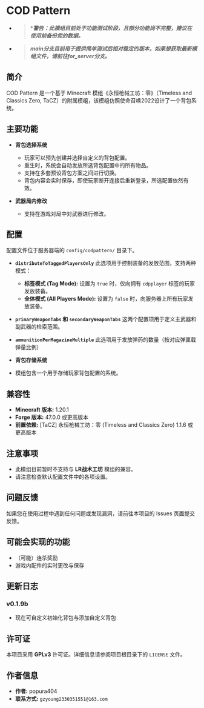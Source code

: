 
# COD Pattern

* > ****警告：此模组目前处于功能测试阶段，且部分功能尚不完整，建议在使用前备份您的数据。***
* > ***main分支目前用于提供简单测试后相对稳定的版本，如果想获取最新模组文件，请前往for_server分支。***

## 简介

COD Pattern 是一个基于 Minecraft 模组《永恒枪械工坊：零》（Timeless and Classics Zero, TaCZ）的附属模组，该模组仿照使命召唤2022设计了一个背包系统。

## 主要功能

*   **背包选择系统**
    *   玩家可以预先创建并选择自定义的背包配置。
    *   重生时，系统会自动发放所选背包配置中的所有物品。
    *   支持在多套预设背包方案之间进行切换。
    *   背包内容会实时保存，即使玩家断开连接后重新登录，所选配置依然有效。

*   **武器局内修改**
    *   支持在游戏对局中对武器进行修改。

## 配置

配置文件位于服务器端的 `config/codpattern/` 目录下。

*   **`distributeToTaggedPlayersOnly`**
    此选项用于控制装备的发放范围，支持两种模式：
    *   **标签模式 (Tag Mode):** 设置为 `true` 时，仅向拥有 `cdpplayer` 标签的玩家发放装备。
    *   **全体模式 (All Players Mode):** 设置为 `false` 时，向服务器上所有玩家发放装备。

*   **`primaryWeaponTabs` 和 `secondaryWeaponTabs`**
    这两个配置项用于定义主武器和副武器的检索范围。

*   **`ammunitionPerMagazineMultiple`**
    此选项用于发放弹药的数量（按对应弹匣载弹量比例）

*   **背包存储系统**
*   模组包含一个用于存储玩家背包配置的系统。

## 兼容性

*   **Minecraft 版本:** 1.20.1
*   **Forge 版本:** 47.0.0 或更高版本
*   **前置依赖:** [TaCZ] 永恒枪械工坊：零 (Timeless and Classics Zero) 1.1.6 或更高版本

## 注意事项

*   此模组目前暂时不支持与 **LR战术工坊** 模组的兼容。
*   请注意检查默认配置文件中的各项设置。

## 问题反馈

如果您在使用过程中遇到任何问题或发现漏洞，请前往本项目的 Issues 页面提交反馈。

## 可能会实现的功能

*   （可能）连杀奖励
*   游戏内配件的实时更改与保存

## 更新日志

### v0.1.9b

*   现在可自定义初始化背包与添加自定义背包

## 许可证

本项目采用 **GPLv3** 许可证。详细信息请参阅项目根目录下的 `LICENSE` 文件。

## 作者信息

*   **作者:** popura404
*   **联系方式:** `gzyoung2330351551@163.com`
